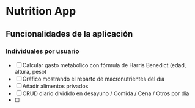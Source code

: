  # Nutrition App
 
 ## Funcionalidades de la aplicación

 ### Individuales por usuario

 - [ ] Calcular gasto metabólico con fórmula de Harris Benedict (edad, altura, peso) 
 - [ ] Gráfico mostrando el reparto de macronutrientes del día
 - [ ] Añadir alimentos privados
 - [ ] CRUD diario dividido en desayuno / Comida / Cena / Otros por día
 - [ ] 




